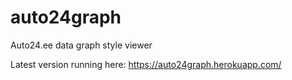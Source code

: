auto24graph
===========

Auto24.ee data graph style viewer

Latest version running here: https://auto24graph.herokuapp.com/
